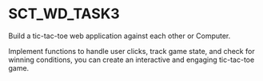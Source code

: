 # SCT_WD_TASK3

Build a tic-tac-toe web application against each other or Computer.

Implement functions to handle user clicks, track game state, and check for winning conditions, you can create an interactive and engaging tic-tac-toe game.

 
